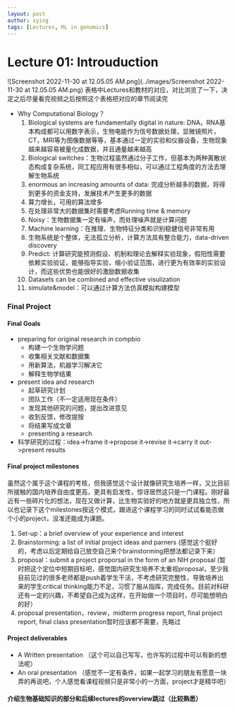 ```yaml
---
layout: post
author: zying
tags: [Lectures, ML in genomics]
---
```


# Lecture 01: Introuduction

![Screenshot 2022-11-30 at 12.05.05 AM.png](../images/Screenshot 2022-11-30 at 12.05.05 AM.png)
 表格中Lectures和教材的对应，对比浏览了一下，决定之后尽量看完视频之后按照这个表格把对应的章节阅读完

- Why Computational Biology？
   1. Biological systems are fundamentally digital in nature: DNA，RNA基本构成都可以用数字表示，生物电能作为信号数据处理，显微镜照片，CT，MRI等为图像数据等等，基本通过一定的实验和仪器设备，生物现象越来越容易被量化成数据，并且通量越来越高
   2. Biological switches：生物过程虽然通过分子工作，但基本为两种离散状态构成复杂系统，同工程应用有很多相似，可以通过工程角度的方法去理解生物系统
   3. enormous an increasing amounts of data: 完成分析越多的数据，将得到更多的资金支持，发展技术产生更多的数据
   4. 算力增长，可用的算法增多
   5. 在处理非常大的数据集时需要考虑Running time & memory
   6. Noisy：生物数据集一定有噪声，而处理噪声就是计算问题
   7. Machine learning：在推理、生物特征分类和识别稳健信号非常有用
   8. 生物系统是个整体，无法孤立分析，计算方法具有整合能力，data-driven discovery
   9. Predict: 计算研究能预测假设、机制和理论去解释实验现象，假阳性需要依赖实验验证，能够指导实验，缩小验证范围，进行更为有效率的实验设计，而这些优势也能很好的激励数据收集
   10. Datasets can be combined and effective visulization
   11. simulate&model：可以通过计算方法仿真模拟构建模型
### Final Project
#### Final Goals

- preparing for original research in compbio
   - 构建一个生物学问题
   - 收集相关文献和数据集
   - 用新算法，机器学习解决它
   - 解释生物学结果
- present idea and research
   - 起草研究计划
   - 团队工作（不一定适用现在条件）
   - 发现其他研究的问题，提出改进意见
   - 收到反馈，修改提按
   - 将结果写成文章
   - presenting a research
- 科学研究的过程：idea->frame it->propose it->revise it->carry it out->present results
#### Final project milestones
虽然这个属于这个课程的考核，但我感觉这个设计就像研究生培养一样，又比目前所接触的国内培养自由度更高，更具有启发性，惊讶居然这只是一门课程。刚好最近有一些碎片化的想法，现在又做计算，比生物实验好的地方就是更具独立性，所以也记录下这个milestones按这个模式，跟进这个课程学习的同时试试看能否做个小的project，没准还能成为课题。

1. Set-up：a brief overview of your experience and interest
2. Brainstorming: a list of initial project ideas and parners (感觉这个挺好的，考虑以后定期给自己放空自己来个brainstorming把想法都记录下来）
3. proposal：submit a project proporsal in the form of an NIH proposal (暂时把这个定位中短期目标吧，感觉国内研究生培养不太重视proposal，至少我目前见过的很多老师都是push着学生干活，不考虑研究完整性，导致培养出来的学生critical thinking能力不足，习惯了服从指挥，完成任务。目前对科研还有一定的兴趣，不希望自己成为这样，在开始做一个项目时，尽可能想明白的好）
4. proposal presentation，review，midterm progress report, final project report, final class presentation暂时应该都不需要，先略过
#### Project  deliverables

- A Written presentation （这个可以自己写写，也许写的过程中可以有新的想法呢）
- An oral presentation （感觉不一定有条件，如果一起学习的朋友有愿意一块弄的再说吧，个人感觉看课程视频只是非常小的一方面，project才是精华吧）
#### 介绍生物基础知识的部分和后续lectures的overview跳过（比较熟悉）

